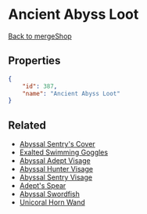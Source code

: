 # Ancient Abyss Loot

<no description available>

[Back to mergeShop](../merge-shops.md)

## Properties

```json
{
    "id": 387,
    "name": "Ancient Abyss Loot"
}
```

## Related

- [Abyssal Sentry's Cover](../items/21377-abyssal-sentry-s-cover.md)
- [Exalted Swimming Goggles](../items/21378-exalted-swimming-goggles.md)
- [Abyssal Adept Visage](../items/21379-abyssal-adept-visage.md)
- [Abyssal Hunter Visage](../items/21380-abyssal-hunter-visage.md)
- [Abyssal Sentry Visage](../items/21381-abyssal-sentry-visage.md)
- [Adept's Spear](../items/21382-adept-s-spear.md)
- [Abyssal Swordfish](../items/21383-abyssal-swordfish.md)
- [Unicoral Horn Wand](../items/21384-unicoral-horn-wand.md)

